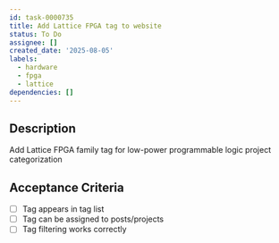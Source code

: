 ```yaml
---
id: task-0000735
title: Add Lattice FPGA tag to website
status: To Do
assignee: []
created_date: '2025-08-05'
labels:
  - hardware
  - fpga
  - lattice
dependencies: []
---
```


## Description

Add Lattice FPGA family tag for low-power programmable logic project categorization

## Acceptance Criteria

- [ ] Tag appears in tag list
- [ ] Tag can be assigned to posts/projects
- [ ] Tag filtering works correctly
